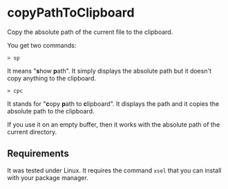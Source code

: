# copyPathToClipboard

Copy the absolute path of the current file to the clipboard.

You get two commands:

    > sp

It means "**s**how **p**ath". It simply displays the
absolute path but it doesn't copy anything to the clipboard.

    > cpc

It stands for "**c**opy **p**ath to **c**lipboard".
It displays the path and it copies the absolute path to the clipboard.

If you use it on an empty buffer, then it works
with the absolute path of the current directory.

## Requirements

It was tested under Linux. It requires the command `xsel` that
you can install with your package manager.
